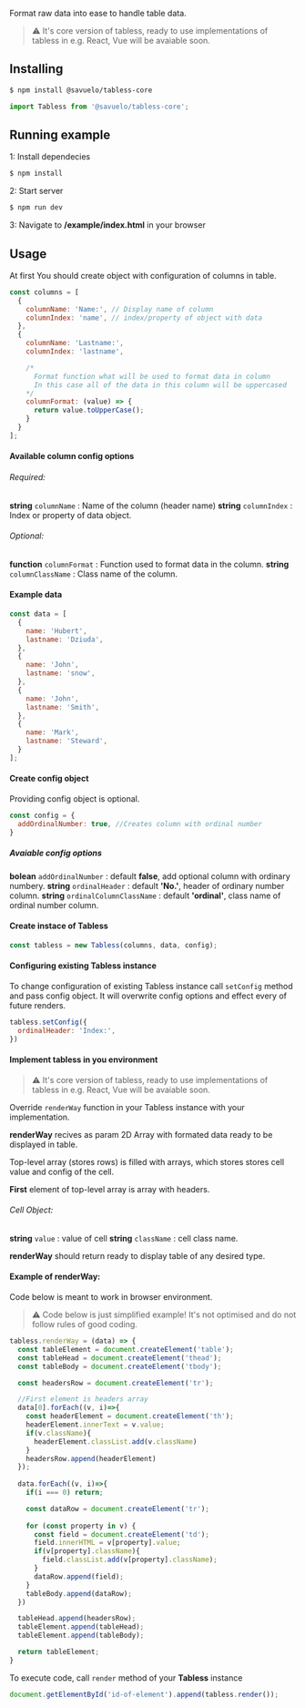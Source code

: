 Format raw data into ease to handle table data.

> :warning: It's core version of tabless, ready to use implementations of tabless in e.g. React, Vue will be avaiable soon.
## Installing 
```bash
$ npm install @savuelo/tabless-core
```

```javascript
import Tabless from '@savuelo/tabless-core';
```
## Running example

1: Install dependecies
```bash
$ npm install
```
2: Start server
```bash
$ npm run dev
```
3: Navigate to **/example/index.html** in your browser

## Usage

At first You should create object with configuration of columns in table.

```javascript
const columns = [ 
  {
    columnName: 'Name:', // Display name of column
    columnIndex: 'name', // index/property of object with data
  },
  {
    columnName: 'Lastname:',
    columnIndex: 'lastname',

    /*
      Format function what will be used to format data in column
      In this case all of the data in this column will be uppercased
    */
    columnFormat: (value) => {
      return value.toUpperCase();
    }
  }
];
```

#### Available column config options

###### Required:
**string** `columnName` : Name of the column (header name)
**string** `columnIndex` : Index or property of data object.

###### Optional:
**function** `columnFormat` : Function used to format data in the column.
**string** `columnClassName` : Class name of the column.

#### Example data
```javascript
const data = [
  {
    name: 'Hubert', 
    lastname: 'Dziuda', 
  },
  {
    name: 'John',
    lastname: 'snow',
  },
  {
    name: 'John', 
    lastname: 'Smith', 
  },
  {
    name: 'Mark',
    lastname: 'Steward', 
  }
];
```
#### Create config object
Providing config object is optional.

```javascript
const config = {
  addOrdinalNumber: true, //Creates column with ordinal number
}
```
##### Avaiable config options
**bolean** `addOrdinalNumber` : default **false**, add optional column with ordinary numbery.
**string** `ordinalHeader` : default **'No.'**, header of ordinary number column.
**string** `ordinalColumnClassName` : default **'ordinal'**, class name of ordinal number column.


#### Create instace of Tabless
```javascript
const tabless = new Tabless(columns, data, config);
```

#### Configuring existing Tabless instance
To change configuration of existing Tabless instance call `setConfig` method and pass config object. It will overwrite config options and effect every of future renders.
```javascript
tabless.setConfig({
  ordinalHeader: 'Index:',
})
```
#### Implement tabless in you environment

> :warning: It's core version of tabless, ready to use implementations of tabless in e.g. React, Vue will be avaiable soon.

Override `renderWay` function in your Tabless instance with your implementation. 

**renderWay** recives as param 2D Array with formated data ready to be displayed in table. 

Top-level array (stores rows) is filled with arrays, which stores stores cell value and config of the cell. 

**First** element of top-level array is array with headers.

###### Cell Object: 
**string** `value` : value of cell
**string** `className` : cell class name.

**renderWay** should return ready to display table of any desired type.


#### Example of renderWay:
Code below is meant to work in browser environment.

> :warning: Code below is just simplified example! It's not optimised and do not follow rules of good coding.

```javascript
tabless.renderWay = (data) => {
  const tableElement = document.createElement('table');
  const tableHead = document.createElement('thead');
  const tableBody = document.createElement('tbody');

  const headersRow = document.createElement('tr');

  //First element is headers array
  data[0].forEach((v, i)=>{
    const headerElement = document.createElement('th');
    headerElement.innerText = v.value;
    if(v.className){
      headerElement.classList.add(v.className)
    }
    headersRow.append(headerElement)
  });
  
  data.forEach((v, i)=>{
    if(i === 0) return;

    const dataRow = document.createElement('tr');
    
    for (const property in v) {
      const field = document.createElement('td');
      field.innerHTML = v[property].value;
      if(v[property].className){
        field.classList.add(v[property].className);
      }
      dataRow.append(field);
    }
    tableBody.append(dataRow);
  })

  tableHead.append(headersRow);
  tableElement.append(tableHead);
  tableElement.append(tableBody);

  return tableElement;
}
```

To execute code, call `render` method of your **Tabless** instance
```javascript
document.getElementById('id-of-element').append(tabless.render());
```